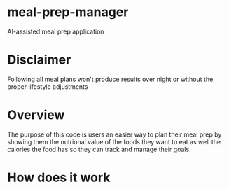 # meal-prep-manager
AI-assisted meal prep application

# Disclaimer
Following all meal plans won't produce results over night or without the proper lifestyle adjustments

# Overview
The purpose of this code is users an easier way to plan their meal prep by showing them the nutrional value of the foods they want to eat as well the calories the food has so they can track and manage their goals.

# How does it work
